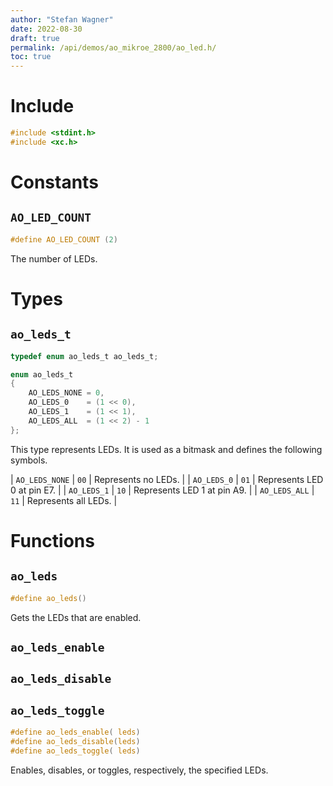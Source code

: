 ```yaml
---
author: "Stefan Wagner"
date: 2022-08-30
draft: true
permalink: /api/demos/ao_mikroe_2800/ao_led.h/
toc: true
---
```


# Include

```c
#include <stdint.h>
#include <xc.h>
```

# Constants

## `AO_LED_COUNT`

```c
#define AO_LED_COUNT (2)
```

The number of LEDs.

# Types

## `ao_leds_t`

```c
typedef enum ao_leds_t ao_leds_t;
```

```c
enum ao_leds_t
{
    AO_LEDS_NONE = 0,
    AO_LEDS_0    = (1 << 0),
    AO_LEDS_1    = (1 << 1),
    AO_LEDS_ALL  = (1 << 2) - 1
};
```

This type represents LEDs. It is used as a bitmask and defines the following symbols.

| `AO_LEDS_NONE` | `00` | Represents no LEDs. |
| `AO_LEDS_0`    | `01` | Represents LED 0 at pin E7. |
| `AO_LEDS_1`    | `10` | Represents LED 1 at pin A9. |
| `AO_LEDS_ALL`  | `11` | Represents all LEDs. |

# Functions

## `ao_leds`

```c
#define ao_leds()
```

Gets the LEDs that are enabled.

## `ao_leds_enable`
## `ao_leds_disable`
## `ao_leds_toggle`

```c
#define ao_leds_enable( leds)
#define ao_leds_disable(leds)
#define ao_leds_toggle( leds)
```

Enables, disables, or toggles, respectively, the specified LEDs.

